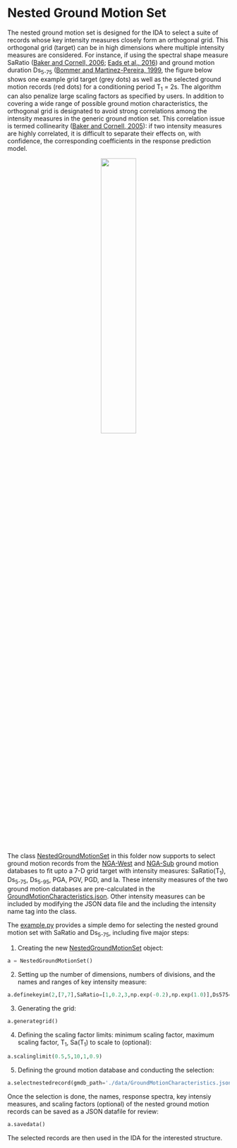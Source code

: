 # Nested Ground Motion Set
The nested ground motion set is designed for the IDA to select a suite of records whose key intensity measures closely form an orthogonal grid.  This orthogonal grid (target) can be in high dimensions where multiple intensity measures are considered.  For instance, if using the spectral shape measure SaRatio ([Baker and Cornell, 2006](https://onlinelibrary.wiley.com/doi/10.1002/eqe.571); [Eads et al., 2016](https://onlinelibrary.wiley.com/doi/full/10.1002/eqe.2575)) and ground motion duration Ds<sub>5-75</sub> ([Bommer and Martinez-Pereira, 1999](https://www.tandfonline.com/doi/abs/10.1080/13632469909350343), the figure below shows one example grid target (grey dots) as well as the selected ground motion records (red dots) for a conditioning period T<sub>1</sub> = 2s. The algorithm can also penalize large scaling factors as specified by users. In addition to covering a wide range of possible ground motion characteristics, the orthogonal grid is designated to avoid strong correlations among the intensity measures in the generic ground motion set. This correlation issue is termed collinearity ([Baker and Cornell, 2005](https://onlinelibrary.wiley.com/doi/abs/10.1002/eqe.474)): if two intensity measures are highly correlated, it is difficult to separate their effects on, with confidence, the corresponding coefficients in the response prediction model.

<p align="center">
 <img width="40%" height="40%" src="https://github.com/kuanshi/shaf-ida/blob/master/doc/image/NGMS_GRID.png">
</p>

The class [NestedGroundMotionSet](https://github.com/kuanshi/shaf-ida/blob/master/pyngms/NestedGroundMotionSelection.py) in this folder now supports to select ground motion records from the [NGA-West](https://peer.berkeley.edu/nga-west) and [NGA-Sub](https://www.risksciences.ucla.edu/nhr3/gmdata/preliminary-nga-subduction-records) ground motion databases to fit upto a 7-D grid target with intensity measures: SaRatio(T<sub>1</sub>), Ds<sub>5-75</sub>, Ds<sub>5-95</sub>, PGA, PGV, PGD, and Ia. These intensity measures of the two ground motion databases are pre-calculated in the [GroundMotionCharacteristics.json](https://github.com/kuanshi/shaf-ida/tree/master/pyngms/data). Other intensity measures can be included by modifying the JSON data file and the including the intensity name tag into the class.

The [example.py](https://github.com/kuanshi/shaf-ida/blob/master/pyngms/example.py) provides a simple demo for selecting the nested ground motion set with SaRatio and Ds<sub>5-75</sub>, including five major steps:
1. Creating the new [NestedGroundMotionSet](https://github.com/kuanshi/shaf-ida/blob/master/pyngms/NestedGroundMotionSelection.py) object:
```python
a = NestedGroundMotionSet()
```
2. Setting up the number of dimensions, numbers of divisions, and the names and ranges of key intensity measure:
```python
a.definekeyim(2,[7,7],SaRatio=[1,0.2,3,np.exp(-0.2),np.exp(1.0)],Ds575=[np.exp(1.0),np.exp(4.5)])
```
3. Generating the grid:
```python
a.generategrid()
```
4. Defining the scaling factor limits: minimum scaling factor, maximum scaling factor, T<sub>1</sub>, Sa(T<sub>1</sub>) to scale to (optional):
```python
a.scalinglimit(0.5,5,10,1,0.9)
```
5. Defining the ground motion database and conducting the selection:
```python
a.selectnestedrecord(gmdb_path='./data/GroundMotionCharacteristics.json')
```
Once the selection is done, the names, response spectra, key intensiy measures, and scaling factors (optional) of the nested ground motion records can be saved as a JSON datafile for review:
```python
a.savedata()
```
The selected records are then used in the IDA for the interested structure.
